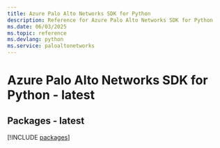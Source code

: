 ```yaml
---
title: Azure Palo Alto Networks SDK for Python
description: Reference for Azure Palo Alto Networks SDK for Python
ms.date: 06/03/2025
ms.topic: reference
ms.devlang: python
ms.service: paloaltonetworks
---
```

# Azure Palo Alto Networks SDK for Python - latest
## Packages - latest
[!INCLUDE [packages](palo-alto-networks-index.md)]